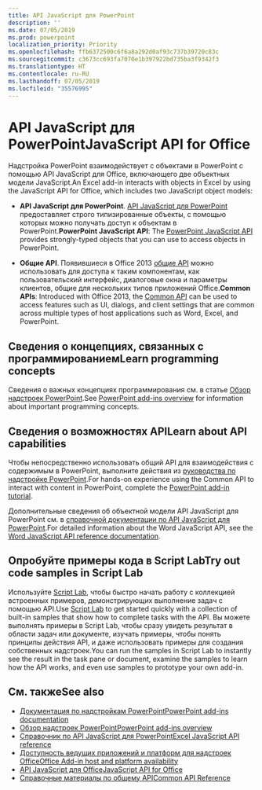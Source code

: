 ```yaml
---
title: API JavaScript для PowerPoint
description: ''
ms.date: 07/05/2019
ms.prod: powerpoint
localization_priority: Priority
ms.openlocfilehash: ffb6372500c6f6a8a292d0af93c737b39720c83c
ms.sourcegitcommit: c3673cc693fa7070e1b397922bd735ba3f9342f3
ms.translationtype: HT
ms.contentlocale: ru-RU
ms.lasthandoff: 07/05/2019
ms.locfileid: "35576995"
---
```

# <a name="javascript-api-for-powerpoint"></a><span data-ttu-id="73311-102">API JavaScript для PowerPoint</span><span class="sxs-lookup"><span data-stu-id="73311-102">JavaScript API for Office</span></span>

<span data-ttu-id="73311-103">Надстройка PowerPoint взаимодействует с объектами в PowerPoint с помощью API JavaScript для Office, включающего две объектных модели JavaScript.</span><span class="sxs-lookup"><span data-stu-id="73311-103">An Excel add-in interacts with objects in Excel by using the JavaScript API for Office, which includes two JavaScript object models:</span></span>

* <span data-ttu-id="73311-104">**API JavaScript для PowerPoint**. [API JavaScript для PowerPoint](/javascript/api/powerpoint) предоставляет строго типизированные объекты, с помощью которых можно получать доступ к объектам в PowerPoint.</span><span class="sxs-lookup"><span data-stu-id="73311-104">**PowerPoint JavaScript API**: The [PowerPoint JavaScript API](/javascript/api/powerpoint) provides strongly-typed objects that you can use to access objects in PowerPoint.</span></span> 

* <span data-ttu-id="73311-105">**Общие API**. Появившиеся в Office 2013 [общие API](/javascript/api/office) можно использовать для доступа к таким компонентам, как пользовательский интерфейс, диалоговые окна и параметры клиентов, общие для нескольких типов приложений Office.</span><span class="sxs-lookup"><span data-stu-id="73311-105">**Common APIs**: Introduced with Office 2013, the [Common API](/javascript/api/office) can be used to access features such as UI, dialogs, and client settings that are common across multiple types of host applications such as Word, Excel, and PowerPoint.</span></span>

## <a name="learn-programming-concepts"></a><span data-ttu-id="73311-106">Сведения о концепциях, связанных с программированием</span><span class="sxs-lookup"><span data-stu-id="73311-106">Learn programming concepts</span></span>

<span data-ttu-id="73311-107">Сведения о важных концепциях программирования см. в статье [Обзор надстроек PowerPoint](../../powerpoint/powerpoint-add-ins.md).</span><span class="sxs-lookup"><span data-stu-id="73311-107">See [PowerPoint add-ins overview](../../powerpoint/powerpoint-add-ins.md) for information about important programming concepts.</span></span>

## <a name="learn-about-api-capabilities"></a><span data-ttu-id="73311-108">Сведения о возможностях API</span><span class="sxs-lookup"><span data-stu-id="73311-108">Learn about API capabilities</span></span>

<span data-ttu-id="73311-109">Чтобы непосредственно использовать общий API для взаимодействия с содержимым в PowerPoint, выполните действия из [руководства по надстройке PowerPoint](../../tutorials/powerpoint-tutorial.md).</span><span class="sxs-lookup"><span data-stu-id="73311-109">For hands-on experience using the Common API to interact with content in PowerPoint, complete the [PowerPoint add-in tutorial](../../tutorials/powerpoint-tutorial.md).</span></span> 

<span data-ttu-id="73311-110">Дополнительные сведения об объектной модели API JavaScript для PowerPoint см. в [справочной документации по API JavaScript для PowerPoint](/javascript/api/powerpoint).</span><span class="sxs-lookup"><span data-stu-id="73311-110">For detailed information about the Word JavaScript API, see the [Word JavaScript API reference documentation](/javascript/api/powerpoint).</span></span> 

## <a name="try-out-code-samples-in-script-lab"></a><span data-ttu-id="73311-111">Опробуйте примеры кода в Script Lab</span><span class="sxs-lookup"><span data-stu-id="73311-111">Try out code samples in Script Lab</span></span>

<span data-ttu-id="73311-112">Используйте [Script Lab](../../overview/explore-with-script-lab.md), чтобы быстро начать работу с коллекцией встроенных примеров, демонстрирующих выполнение задач с помощью API.</span><span class="sxs-lookup"><span data-stu-id="73311-112">Use [Script Lab](../../overview/explore-with-script-lab.md) to get started quickly with a collection of built-in samples that show how to complete tasks with the API.</span></span> <span data-ttu-id="73311-113">Вы можете выполнять примеры в Script Lab, чтобы сразу увидеть результат в области задач или документе, изучать примеры, чтобы понять принципы действия API, и даже использовать примеры для создания собственных надстроек.</span><span class="sxs-lookup"><span data-stu-id="73311-113">You can run the samples in Script Lab to instantly see the result in the task pane or document, examine the samples to learn how the API works, and even use samples to prototype your own add-in.</span></span>

## <a name="see-also"></a><span data-ttu-id="73311-114">См. также</span><span class="sxs-lookup"><span data-stu-id="73311-114">See also</span></span>

- [<span data-ttu-id="73311-115">Документация по надстройкам PowerPoint</span><span class="sxs-lookup"><span data-stu-id="73311-115">PowerPoint add-ins documentation</span></span>](../../powerpoint/index.md)
- [<span data-ttu-id="73311-116">Обзор надстроек PowerPoint</span><span class="sxs-lookup"><span data-stu-id="73311-116">PowerPoint add-ins overview</span></span>](../../powerpoint/powerpoint-add-ins.md)
- [<span data-ttu-id="73311-117">Справочник по API JavaScript для PowerPoint</span><span class="sxs-lookup"><span data-stu-id="73311-117">Excel JavaScript API reference</span></span>](/javascript/api/powerpoint)
- [<span data-ttu-id="73311-118">Доступность ведущих приложений и платформ для надстроек Office</span><span class="sxs-lookup"><span data-stu-id="73311-118">Office Add-in host and platform availability</span></span>](../../overview/office-add-in-availability.md)
- [<span data-ttu-id="73311-119">API JavaScript для Office</span><span class="sxs-lookup"><span data-stu-id="73311-119">JavaScript API for Office</span></span>](../javascript-api-for-office.md)
- [<span data-ttu-id="73311-120">Справочные материалы по общему API</span><span class="sxs-lookup"><span data-stu-id="73311-120">Common API Reference</span></span>](/javascript/api/office)
